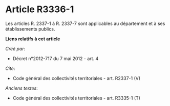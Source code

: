 # Article R3336-1

Les articles R. 2337-1 à R. 2337-7 sont applicables au département et à ses établissements publics.

**Liens relatifs à cet article**

_Créé par_:

  - Décret n°2012-717 du 7 mai 2012 - art. 4

_Cite_:

  - Code général des collectivités territoriales - art. R2337-1 (V)

_Anciens textes_:

  - Code général des collectivités territoriales - art. R3335-1 (T)
